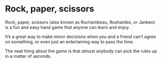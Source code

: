 # Rock, paper, scissors

Rock, paper, scissors (also known as Rochambeau, Roshambo, or Janken) is a fun and easy hand game that anyone can learn and enjoy. 

It’s a great way to make minor decisions when you and a friend can’t agree on something, or even just an entertaining way to pass the time. 

The neat thing about the game is that almost anybody can pick the rules up in a matter of seconds.